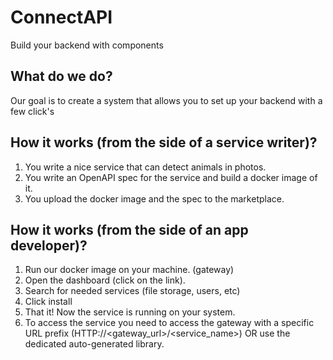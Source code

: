 # ConnectAPI
Build your backend with components


## What do we do?
Our goal is to create a system that allows you to set up your backend with a few click's


## How it works (from the side of a service writer)?
1. You write a nice service that can detect animals in photos.
2. You write an OpenAPI spec for the service and build a docker image of it.
3. You upload the docker image and the spec to the marketplace.


## How it works (from the side of an app developer)?
1. Run our docker image on your machine. (gateway)
2. Open the dashboard (click on the link).
3. Search for needed services (file storage, users, etc)
4. Click install
5. That it! Now the service is running on your system.
6. To access the service you need to access the gateway with a specific URL prefix (HTTP://<gateway_url>/<service_name>)
OR use the dedicated auto-generated library.
